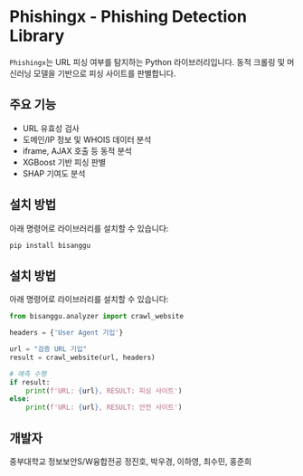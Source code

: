 # Phishingx - Phishing Detection Library

`Phishingx`는 URL 피싱 여부를 탐지하는 Python 라이브러리입니다. 동적 크롤링 및 머신러닝 모델을 기반으로 피싱 사이트를 판별합니다.

## 주요 기능
- URL 유효성 검사
- 도메인/IP 정보 및 WHOIS 데이터 분석
- iframe, AJAX 호출 등 동적 분석
- XGBoost 기반 피싱 판별
- SHAP 기여도 분석

## 설치 방법
아래 명령어로 라이브러리를 설치할 수 있습니다:
```bash
pip install bisanggu
```

## 설치 방법
아래 명령어로 라이브러리를 설치할 수 있습니다:
```python
from bisanggu.analyzer import crawl_website

headers = {'User Agent 기입'}

url = "검증 URL 기입"
result = crawl_website(url, headers)

# 예측 수행
if result:
    print(f'URL: {url}, RESULT: 피싱 사이트')
else:
    print(f'URL: {url}, RESULT: 안전 사이트')
```
## 개발자
중부대학교 정보보안S/W융합전공 정진호, 박우경, 이하영, 최수민, 홍준희
